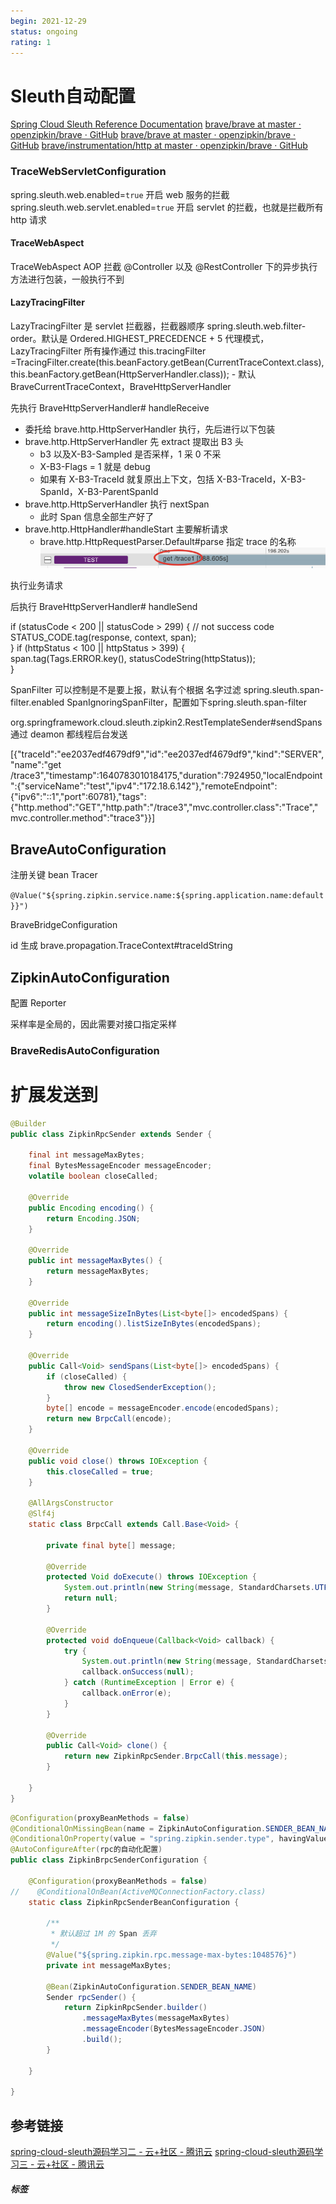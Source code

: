 ```yaml
---
begin: 2021-12-29
status: ongoing
rating: 1
---
```


# Sleuth自动配置

[Spring Cloud Sleuth Reference Documentation](https://docs.spring.io/spring-cloud-sleuth/docs/3.0.4/reference/htmlsingle/#common-application-properties)
[brave/brave at master · openzipkin/brave · GitHub](https://github.com/openzipkin/brave/tree/master/brave)
[brave/brave at master · openzipkin/brave · GitHub](https://github.com/openzipkin/brave/tree/master/brave#baggage)
[brave/instrumentation/http at master · openzipkin/brave · GitHub](https://github.com/openzipkin/brave/tree/master/instrumentation/http)


### TraceWebServletConfiguration
spring.sleuth.web.enabled=`true` 开启 web 服务的拦截
spring.sleuth.web.servlet.enabled=`true`  开启 servlet 的拦截，也就是拦截所有 http 请求

#### TraceWebAspect

 TraceWebAspect AOP 拦截 @Controller 以及 @RestController 下的异步执行方法进行包装，一般执行不到

#### LazyTracingFilter
LazyTracingFilter 是 servlet 拦截器，拦截器顺序 spring.sleuth.web.filter-order。默认是 Ordered.HIGHEST_PRECEDENCE + 5
代理模式，LazyTracingFilter 所有操作通过 this.tracingFilter =TracingFilter.create(this.beanFactory.getBean(CurrentTraceContext.class),  
 this.beanFactory.getBean(HttpServerHandler.class));
	- 默认 BraveCurrentTraceContext，BraveHttpServerHandler

先执行 BraveHttpServerHandler# handleReceive
- 委托给 brave.http.HttpServerHandler 执行，先后进行以下包装
- brave.http.HttpServerHandler 先 extract 提取出 B3 头
	- b3 以及X-B3-Sampled 是否采样，1 采 0 不采
	- X-B3-Flags = 1 就是 debug
	- 如果有 X-B3-TraceId 就复原出上下文，包括 X-B3-TraceId，X-B3-SpanId，X-B3-ParentSpanId
- brave.http.HttpServerHandler 执行 nextSpan
	- 此时 Span 信息全部生产好了
- brave.http.HttpHandler#handleStart 主要解析请求
	- brave.http.HttpRequestParser.Default#parse 指定 trace 的名称
![](image/Pasted%20image%2020211229181647.png)



执行业务请求

后执行 BraveHttpServerHandler# handleSend

if (statusCode < 200 || statusCode > 299) { // not success code  
 STATUS_CODE.tag(response, context, span);  
}
if (httpStatus < 100 || httpStatus > 399) {  
 span.tag(Tags.ERROR.key(), statusCodeString(httpStatus));  
}

SpanFilter 可以控制是不是要上报，默认有个根据 名字过滤
spring.sleuth.span-filter.enabled
SpanIgnoringSpanFilter，配置如下spring.sleuth.span-filter

org.springframework.cloud.sleuth.zipkin2.RestTemplateSender#sendSpans 通过 deamon 都线程后台发送

[{"traceId":"ee2037edf4679df9","id":"ee2037edf4679df9","kind":"SERVER","name":"get /trace3","timestamp":1640783010184175,"duration":7924950,"localEndpoint":{"serviceName":"test","ipv4":"172.18.6.142"},"remoteEndpoint":{"ipv6":"::1","port":60781},"tags":{"http.method":"GET","http.path":"/trace3","mvc.controller.class":"Trace","mvc.controller.method":"trace3"}}]



## BraveAutoConfiguration
注册关键 bean Tracer

`@Value("${spring.zipkin.service.name:${spring.application.name:default}}")`

BraveBridgeConfiguration


id 生成 brave.propagation.TraceContext#traceIdString

## ZipkinAutoConfiguration
配置 Reporter


采样率是全局的，因此需要对接口指定采样

### BraveRedisAutoConfiguration


# 扩展发送到

```java
@Builder
public class ZipkinRpcSender extends Sender {

    final int messageMaxBytes;
    final BytesMessageEncoder messageEncoder;
    volatile boolean closeCalled;

    @Override
    public Encoding encoding() {
        return Encoding.JSON;
    }

    @Override
    public int messageMaxBytes() {
        return messageMaxBytes;
    }

    @Override
    public int messageSizeInBytes(List<byte[]> encodedSpans) {
        return encoding().listSizeInBytes(encodedSpans);
    }

    @Override
    public Call<Void> sendSpans(List<byte[]> encodedSpans) {
        if (closeCalled) {
            throw new ClosedSenderException();
        }
        byte[] encode = messageEncoder.encode(encodedSpans);
        return new BrpcCall(encode);
    }

    @Override
    public void close() throws IOException {
        this.closeCalled = true;
    }

    @AllArgsConstructor
    @Slf4j
    static class BrpcCall extends Call.Base<Void> {

        private final byte[] message;

        @Override
        protected Void doExecute() throws IOException {
            System.out.println(new String(message, StandardCharsets.UTF_8));
            return null;
        }

        @Override
        protected void doEnqueue(Callback<Void> callback) {
            try {
                System.out.println(new String(message, StandardCharsets.UTF_8));
                callback.onSuccess(null);
            } catch (RuntimeException | Error e) {
                callback.onError(e);
            }
        }

        @Override
        public Call<Void> clone() {
            return new ZipkinRpcSender.BrpcCall(this.message);
        }

    }
}
```

```java
@Configuration(proxyBeanMethods = false)
@ConditionalOnMissingBean(name = ZipkinAutoConfiguration.SENDER_BEAN_NAME)
@ConditionalOnProperty(value = "spring.zipkin.sender.type", havingValue = "rpc", matchIfMissing = false)
@AutoConfigureAfter(rpc的自动化配置)
public class ZipkinBrpcSenderConfiguration {

    @Configuration(proxyBeanMethods = false)
//    @ConditionalOnBean(ActiveMQConnectionFactory.class)
    static class ZipkinRpcSenderBeanConfiguration {

        /**
         * 默认超过 1M 的 Span 丢弃
         */
        @Value("${spring.zipkin.rpc.message-max-bytes:1048576}")
        private int messageMaxBytes;

        @Bean(ZipkinAutoConfiguration.SENDER_BEAN_NAME)
        Sender rpcSender() {
            return ZipkinRpcSender.builder()
                .messageMaxBytes(messageMaxBytes)
                .messageEncoder(BytesMessageEncoder.JSON)
                .build();
        }

    }

}

```


## 参考链接

[spring-cloud-sleuth源码学习二 - 云+社区 - 腾讯云](https://cloud.tencent.com/developer/article/1884429?from=10680)
[spring-cloud-sleuth源码学习三 - 云+社区 - 腾讯云](https://cloud.tencent.com/developer/article/1886833?from=10680)

##### 标签
